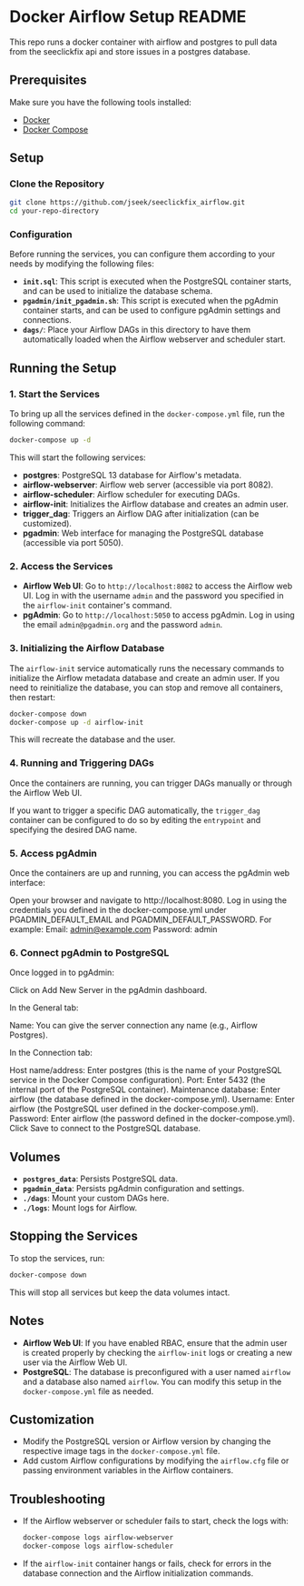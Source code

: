 # Docker Airflow Setup README

This repo runs a docker container with airflow and postgres to pull data from the seeclickfix api and store issues in a postgres database.

## Prerequisites

Make sure you have the following tools installed:

- [Docker](https://www.docker.com/get-started)
- [Docker Compose](https://docs.docker.com/compose/install/)

## Setup

### Clone the Repository

```bash
git clone https://github.com/jseek/seeclickfix_airflow.git
cd your-repo-directory
```

### Configuration

Before running the services, you can configure them according to your needs by modifying the following files:

- **`init.sql`**: This script is executed when the PostgreSQL container starts, and can be used to initialize the database schema.
- **`pgadmin/init_pgadmin.sh`**: This script is executed when the pgAdmin container starts, and can be used to configure pgAdmin settings and connections.
- **`dags/`**: Place your Airflow DAGs in this directory to have them automatically loaded when the Airflow webserver and scheduler start.

## Running the Setup

### 1. Start the Services

To bring up all the services defined in the `docker-compose.yml` file, run the following command:

```bash
docker-compose up -d
```

This will start the following services:

- **postgres**: PostgreSQL 13 database for Airflow's metadata.
- **airflow-webserver**: Airflow web server (accessible via port 8082).
- **airflow-scheduler**: Airflow scheduler for executing DAGs.
- **airflow-init**: Initializes the Airflow database and creates an admin user.
- **trigger_dag**: Triggers an Airflow DAG after initialization (can be customized).
- **pgadmin**: Web interface for managing the PostgreSQL database (accessible via port 5050).

### 2. Access the Services

- **Airflow Web UI**: Go to `http://localhost:8082` to access the Airflow web UI. Log in with the username `admin` and the password you specified in the `airflow-init` container's command.
- **pgAdmin**: Go to `http://localhost:5050` to access pgAdmin. Log in using the email `admin@pgadmin.org` and the password `admin`.

### 3. Initializing the Airflow Database

The `airflow-init` service automatically runs the necessary commands to initialize the Airflow metadata database and create an admin user. If you need to reinitialize the database, you can stop and remove all containers, then restart:

```bash
docker-compose down
docker-compose up -d airflow-init
```

This will recreate the database and the user.

### 4. Running and Triggering DAGs

Once the containers are running, you can trigger DAGs manually or through the Airflow Web UI.

If you want to trigger a specific DAG automatically, the `trigger_dag` container can be configured to do so by editing the `entrypoint` and specifying the desired DAG name.

### 5. Access pgAdmin
Once the containers are up and running, you can access the pgAdmin web interface:

Open your browser and navigate to http://localhost:8080.
Log in using the credentials you defined in the docker-compose.yml under PGADMIN_DEFAULT_EMAIL and PGADMIN_DEFAULT_PASSWORD. For example:
Email: admin@example.com
Password: admin

### 6. Connect pgAdmin to PostgreSQL
Once logged in to pgAdmin:

Click on Add New Server in the pgAdmin dashboard.

In the General tab:

Name: You can give the server connection any name (e.g., Airflow Postgres).

In the Connection tab:

Host name/address: Enter postgres (this is the name of your PostgreSQL service in the Docker Compose configuration).
Port: Enter 5432 (the internal port of the PostgreSQL container).
Maintenance database: Enter airflow (the database defined in the docker-compose.yml).
Username: Enter airflow (the PostgreSQL user defined in the docker-compose.yml).
Password: Enter airflow (the password defined in the docker-compose.yml).
Click Save to connect to the PostgreSQL database.



## Volumes

- **`postgres_data`**: Persists PostgreSQL data.
- **`pgadmin_data`**: Persists pgAdmin configuration and settings.
- **`./dags`**: Mount your custom DAGs here.
- **`./logs`**: Mount logs for Airflow.

## Stopping the Services

To stop the services, run:

```bash
docker-compose down
```

This will stop all services but keep the data volumes intact.

## Notes

- **Airflow Web UI**: If you have enabled RBAC, ensure that the admin user is created properly by checking the `airflow-init` logs or creating a new user via the Airflow Web UI.
- **PostgreSQL**: The database is preconfigured with a user named `airflow` and a database also named `airflow`. You can modify this setup in the `docker-compose.yml` file as needed.

## Customization

- Modify the PostgreSQL version or Airflow version by changing the respective image tags in the `docker-compose.yml` file.
- Add custom Airflow configurations by modifying the `airflow.cfg` file or passing environment variables in the Airflow containers.

## Troubleshooting

- If the Airflow webserver or scheduler fails to start, check the logs with:

  ```bash
  docker-compose logs airflow-webserver
  docker-compose logs airflow-scheduler
  ```

- If the `airflow-init` container hangs or fails, check for errors in the database connection and the Airflow initialization commands.
